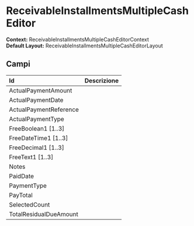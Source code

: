 
# ReceivableInstallmentsMultipleCashEditor

**Context:** ReceivableInstallmentsMultipleCashEditorContext  
**Default Layout:** ReceivableInstallmentsMultipleCashEditorLayout

## Campi

| Id | Descrizione |
| :--- | :--- |
| ActualPaymentAmount |  |
| ActualPaymentDate |  |
| ActualPaymentReference |  |
| ActualPaymentType |  |
| FreeBoolean1 \[1..3\] |  |
| FreeDateTime1 \[1..3\] |  |
| FreeDecimal1 \[1..3\] |  |
| FreeText1 \[1..3\] |  |
| Notes |  |
| PaidDate |  |
| PaymentType |  |
| PayTotal |  |
| SelectedCount |  |
| TotalResidualDueAmount |  |

